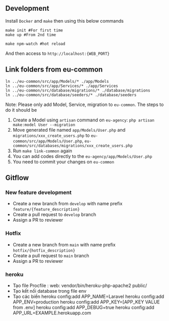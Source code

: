 ## Development

Install `Docker` and `make` then using this below commands

```
make init #For first time
make up #From 2nd time

make npm-watch #hot reload
```

And then access to `http://localhost:{WEB_PORT}`

## Link folders from eu-common

```
ln ../eu-common/src/app/Models/* ./app/Models
ln ../eu-common/src/app/Services/* ./app/Services
ln ../eu-common/src/database/migrations/* ./database/migrations
ln ../eu-common/src/database/seeders/* ./database/seeders
```

Note: Please only add Model, Service, migration to `eu-common`.
The steps to do it should be

1. Create a Model using `artisan` command on `eu-agency`: `php artisan make:model User --migration`
2. Move generated file named `app/Models/User.php` and `migrations/xxx_create_users.php` to `eu-common/src/app/Models/User.php`, `eu-common/src/databases/migrations/xxx_create_users.php`
3. Run `make link-common` again
4. You can add codes directly to the `eu-agency/app/Models/User.php`
5. You need to commit your changes on `eu-common`

## Gitflow

### New feature development

-   Create a new branch from `develop` with name prefix `feature/{feature_description}`
-   Create a pull request to `develop` branch
-   Assign a PR to reviewer

### Hotfix

-   Create a new branch from `main` with name prefix `hotfix/{hotfix_description}`
-   Create a pull request to `main` branch
-   Assign a PR to reviewer
### heroku
- Tạo file Procfile  : web: vendor/bin/heroku-php-apache2 public/
- Tạo kết nối database trong file env 
- Tạo các biến 
  heroku config:add APP_NAME=Laravel
  heroku config:add APP_ENV=production
  heroku config:add APP_KEY=[APP_KEY VALUE from .env]
  heroku config:add APP_DEBUG=true
  heroku config:add APP_URL=EXAMPLE.herokuapp.com

